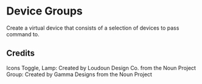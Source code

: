 # Device Groups

Create a virtual device that consists of a selection of devices to pass command to.

## Credits
Icons
Toggle, Lamp: Created by Loudoun Design Co. from the Noun Project
Group: Created by Gamma Designs from the Noun Project